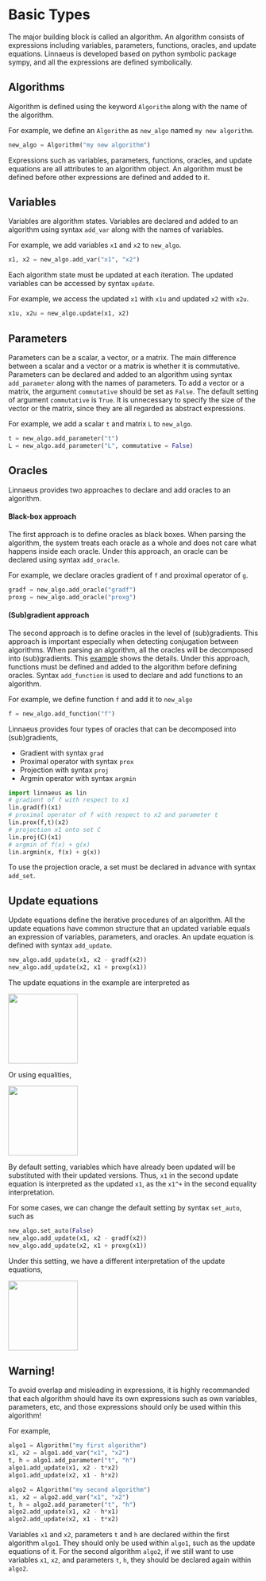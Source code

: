 Basic Types
===========

The major building block is called an algorithm. An algorithm consists of expressions 
including variables, parameters, functions, oracles, and update equations. Linnaeus is 
developed based on python symbolic package sympy, and all the expressions are defined symbolically.

Algorithms
----------

Algorithm is defined using the keyword `Algorithm`
along with the name of the algorithm. 

For example, we define an `Algorithm` as `new_algo` named `my new algorithm`.
```python
new_algo = Algorithm("my new algorithm")
```

Expressions such as variables, parameters, functions, oracles, and update equations 
are all attributes to an algorithm object. 
An algorithm must be defined before other expressions are defined and added to it. 

Variables
---------

Variables are algorithm states. Variables are declared and added to an algorithm
using syntax `add_var` along with the names of variables. 

For example, we add variables `x1` and `x2` to `new_algo`.
```python
x1, x2 = new_algo.add_var("x1", "x2")
```

Each algorithm state must be updated at each iteration. The
updated variables can be accessed by syntax `update`. 

For example, we access the updated `x1` with `x1u` and updated `x2` with `x2u`. 
```python
x1u, x2u = new_algo.update(x1, x2)
```

Parameters
---------

Parameters can be a scalar, a vector, or a matrix. The main difference between a scalar and
a vector or a matrix is whether it is commutative. Parameters can be declared and added 
to an algorithm using syntax `add_parameter` along with the names of parameters. 
To add a vector or a matrix, the argument `commutative` should be set as `False`. 
The default setting of argument `commutative` is `True`. 
It is unnecessary to specify the size of the vector or the matrix, since they are all 
regarded as abstract expressions. 

For example, we add a scalar `t` and matrix `L` to `new_algo`.
```python
t = new_algo.add_parameter("t")
L = new_algo.add_parameter("L", commutative = False)
```

Oracles
-----------

Linnaeus provides two approaches to declare and add oracles 
to an algorithm. 

#### Black-box approach

The first approach is to define oracles as black boxes. 
When parsing the algorithm, the system treats each oracle as a whole and does not care what 
happens inside each oracle. 
Under this approach, an oracle can be declared using syntax `add_oracle`.

For example, we declare oracles gradient of `f` and proximal operator of `g`.
```python
gradf = new_algo.add_oracle("gradf")
proxg = new_algo.add_oracle("proxg")
```

#### (Sub)gradient approach

The second approach is to define oracles in the level of (sub)gradients. 
This approach is important especially when detecting conjugation between algorithms. 
When parsing an algorithm, all the oracles will be decomposed into (sub)gradients. 
This [example](#check-conjugation-and-permutation-douglas-rachford-splitting-and-admm) shows the details. 
Under this approach, functions must be defined and added to the algorithm before defining 
oracles. Syntax `add_function` is used to declare and add functions to an algorithm. 

For example, we define function `f` and add it to `new_algo`
```python
f = new_algo.add_function("f")
```

Linnaeus provides four types of oracles that can be decomposed into (sub)gradients, 

* Gradient with syntax `grad`
* Proximal operator with syntax `prox`
* Projection with syntax `proj`
* Argmin operator with syntax `argmin`
```python
import linnaeus as lin
# gradient of f with respect to x1 
lin.grad(f)(x1)
# proximal operator of f with respect to x2 and parameter t 
lin.prox(f,t)(x2)
# projection x1 onto set C
lin.proj(C)(x1)
# argmin of f(x) + g(x)
lin.argmin(x, f(x) + g(x))
```
To use the projection oracle, a set must be declared in advance with syntax `add_set`. 


Update equations
-----------

Update equations define the iterative procedures of an algorithm. All the update equations have common 
structure that an updated variable equals an expression of variables, parameters, and oracles. 
An update equation is defined with syntax `add_update`. 
```python
new_algo.add_update(x1, x2 - gradf(x2)) 
new_algo.add_update(x2, x1 + proxg(x1)) 
```
The update equations in the example are interpreted as 

<img src="/docs/Figures/interpretation1.svg?invert_in_darkmode" align=middle width="140" height="140"/>

Or using equalities, 

<img src="/docs/Figures/interpretation2.svg?invert_in_darkmode" align=middle width="140" height="140"/>

By default setting, variables which have already been updated will be substituted with their
updated versions. Thus, `x1` in the second update equation is interpreted as the updated `x1`, as the `x1^+` in 
the second equality interpretation. 


For some cases, we can change the default setting by syntax `set_auto`, such as 
```python
new_algo.set_auto(False)
new_algo.add_update(x1, x2 - gradf(x2)) 
new_algo.add_update(x2, x1 + proxg(x1)) 
```
Under this setting, we have a different interpretation of the update equations, 

<img src="/Figures/interpretation3.svg?invert_in_darkmode" align=middle width="140" height="140"/>

Warning!
---------
To avoid overlap and misleading in expressions, it is highly recommanded that each algorithm should have its own expressions such as own variables, parameters, etc, and those expressions should only be used within this algorithm!

For example, 
```python
algo1 = Algorithm("my first algorithm")
x1, x2 = algo1.add_var("x1", "x2")
t, h = algo1.add_parameter("t", "h")
algo1.add_update(x1, x2 - t*x2)
algo1.add_update(x2, x1 - h*x2)

algo2 = Algorithm("my second algorithm")
x1, x2 = algo2.add_var("x1", "x2")
t, h = algo2.add_parameter("t", "h")
algo2.add_update(x1, x2 - h*x1)
algo2.add_update(x2, x1 - t*x2)
```
Variables `x1` and `x2`, parameters `t` and `h` are declared within the first algorithm `algo1`. They should only be used within `algo1`, such as the update equations of it. 
For the second algorithm `algo2`, if we still want to use variables `x1`, `x2`, and parameters `t`, `h`, they should be declared again within `algo2`.  


